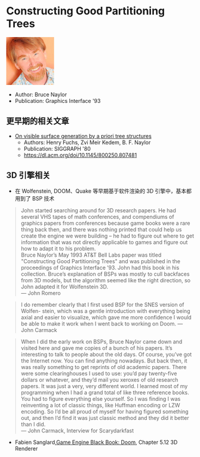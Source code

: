 # Constructing Good Partitioning Trees

![Bruce_Naylor2](./images/Bruce_Naylor2.jpg)
- Author: Bruce Naylor
- Publication: Graphics Interface '93

## 更早期的相关文章

- [On visible surface generation by a priori tree structures](./800250.807481.pdf)
    - Authors: Henry Fuchs, Zvi Meir Kedem, B. F. Naylor
    - Publication: SIGGRAPH '80
    - https://dl.acm.org/doi/10.1145/800250.807481

 ## 3D 引擎相关

 - 在 Wolfenstein, DOOM、Quake 等早期基于软件渲染的 3D 引擎中，基本都用到了 BSP 技术

> John started searching around for 3D research papers. He had several VHS tapes of math conferences, and compendiums of graphics papers from conferences because game books were a rare thing back then, and there was nothing printed that could help us create the engine we were building – he had to figure out where to get information that was not directly applicable to games and figure out how to adapt it to his problem.  
> Bruce Naylor’s May 1993 AT&T Bell Labs paper was titled "Constructing Good Partitioning Trees" and was published in the proceedings of Graphics Interface ’93. John had this book in his collection. Bruce’s explanation of BSPs was mostly to cull backfaces from 3D models, but the algorithm seemed like the right direction, so John adapted it for Wolfenstein 3D.  
> — John Romero


> I do remember clearly that I first used BSP for the SNES version of Wolfen- stein, which was a gentle introduction with everything being axial and easier to visualize, which gave me more confidence I would be able to make it work when I went back to working on Doom.
> — John Carmack


> When I did the early work on BSPs, Bruce Naylor came down and visited here and gave me copies of a bunch of his papers. It’s interesting to talk to people about the old days. Of course, you’ve got the Internet now. You can find anything nowadays. But back then, it was really something to get reprints of old academic papers. There were some clearinghouses I used to use: you’d pay twenty-five dollars or whatever, and they’d mail you xeroxes of old research papers. It was just a very, very different world. I learned most of my programming when I had a grand total of like three reference books. You had to figure everything else yourself. So I was finding I was reinventing a lot of classic things, like Huffman encoding or LZW encoding. So I’d be all proud of myself for having figured something out, and then I’d find it was just classic method and they did it better than I did.  
> — John Carmack, Interview for Scarydarkfast


- Fabien Sanglard,[Game Engine Black Book: Doom](https://github.com/fabiensanglard/gebbdoom), Chapter 5.12 3D Renderer